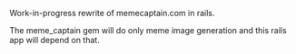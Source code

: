 Work-in-progress rewrite of memecaptain.com in rails.

The meme_captain gem will do only meme image generation and this rails app
will depend on that.
